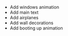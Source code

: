 - Add windows animation
- Add main text
- Add airplanes
- Add wall decorations
- Add booting up animation
